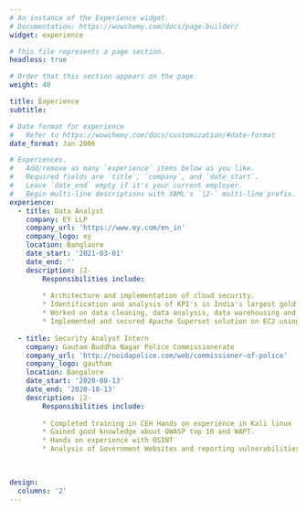 ```yaml
---
# An instance of the Experience widget.
# Documentation: https://wowchemy.com/docs/page-builder/
widget: experience

# This file represents a page section.
headless: true

# Order that this section appears on the page.
weight: 40

title: Experience
subtitle:

# Date format for experience
#   Refer to https://wowchemy.com/docs/customization/#date-format
date_format: Jan 2006

# Experiences.
#   Add/remove as many `experience` items below as you like.
#   Required fields are `title`, `company`, and `date_start`.
#   Leave `date_end` empty if it's your current employer.
#   Begin multi-line descriptions with YAML's `|2-` multi-line prefix.
experience:
  - title: Data Analyst
    company: EY LLP
    company_url: 'https://www.ey.com/en_in'
    company_logo: ey
    location: Banglaore
    date_start: '2021-03-01'
    date_end: ''
    description: |2-
        Responsibilities include:
        
        * Architecture and implementation of cloud security.
        * Identification and analysis of KPI's in India's largest gold loan business.
        * Worked on data cleaning, data analysis, data warehousing and data modeling.
        * Implemented and secured Apache Superset solution on EC2 using Docker.
        
  - title: Security Analyst Intern
    company: Gautam Buddha Nagar Police Commissionerate
    company_url: 'http://noidapolice.com/web/commissioner-of-police'
    company_logo: gautham
    location: Bangalore
    date_start: '2020-08-13'
    date_end: '2020-10-13'  
    description: |2-
        Responsibilities include:
        
        * Completed training in CEH Hands on experience in Kali linux
        * Gained good knowledge about OWASP top 10 and WAPT.
        * Hands on experience with OSINT
        * Analysis of Government Websites and reporting vulnerabilities

 
     
design:
  columns: '2'
---
```

